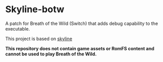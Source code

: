 # Skyline-botw
A patch for Breath of the Wild (Switch) that adds debug capability to the executable. 

This project is based on [skyline](https://github.com/skyline-dev/skyline)

**This repository does not contain game assets or RomFS content and cannot be used to play Breath of the Wild.**

